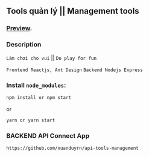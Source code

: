 
## Tools quản lý || Management tools

### [Preview](https://code-player-tools-managers.netlify.com/).

### Description

`Làm chơi cho vui` || `Do play for fun`

`Frontend Reactjs, Ant Design`
`Backend Nodejs Express`

### Install `node_modules`:

```bash
npm install or npm start
```

or

```bash
yarn or yarn start
```

### BACKEND API Connect App

```bash
https://github.com/xuanduyrn/api-tools-management
```

